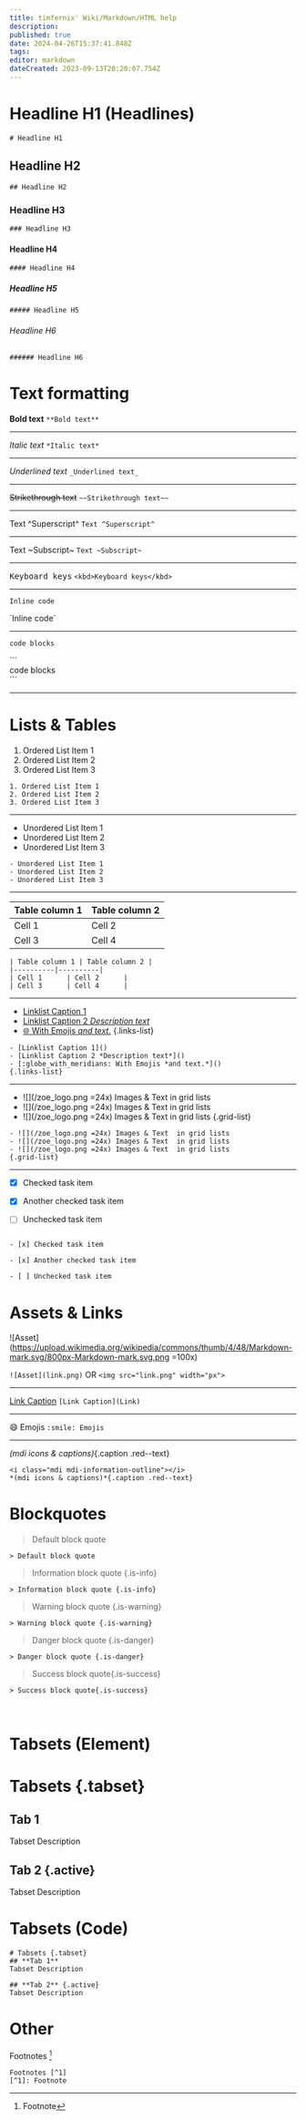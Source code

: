 ```yaml
---
title: timfernix' Wiki/Markdown/HTML help
description: 
published: true
date: 2024-04-26T15:37:41.848Z
tags: 
editor: markdown
dateCreated: 2023-09-13T20:20:07.754Z
---
```


# Headline H1 (Headlines)
`# Headline H1`
## Headline H2
`## Headline H2`
### Headline H3
`### Headline H3`
#### Headline H4
`#### Headline H4`
##### Headline H5
`##### Headline H5`
###### Headline H6
`###### Headline H6`

# Text formatting
**Bold text**
`**Bold text**`

---
*Italic text*
`*Italic text*`

---
_Underlined text_
`_Underlined text_`

---
~~Strikethrough text~~
`~~Strikethrough text~~`

---
Text ^Superscript^
`Text ^Superscript^`

---
Text ~Subscript~
`Text ~Subscript~`

---
<kbd>Keyboard keys</kbd>
`<kbd>Keyboard keys</kbd>`

---
`Inline code` 
<p> `Inline code` </p>

---

```
code blocks
```

<p>```<br>
code blocks<br>
``` </p>

---

# Lists & Tables
1. Ordered List Item 1
2. Ordered List Item 2
3. Ordered List Item 3
```
1. Ordered List Item 1
2. Ordered List Item 2
3. Ordered List Item 3
```

---
- Unordered List Item 1
- Unordered List Item 2
- Unordered List Item 3
```
- Unordered List Item 1
- Unordered List Item 2
- Unordered List Item 3
```
---
| Table column 1 | Table column 2 |
|----------|----------|
| Cell 1      | Cell 2      |
| Cell 3      | Cell 4      |

```
| Table column 1 | Table column 2 |
|----------|----------|
| Cell 1      | Cell 2      |
| Cell 3      | Cell 4      |
```
---

- [Linklist Caption 1]()
- [Linklist Caption 2 *Description text*]()
- [:globe_with_meridians: With Emojis *and text.*]() 
{.links-list}
```
- [Linklist Caption 1]()
- [Linklist Caption 2 *Description text*]()
- [:globe_with_meridians: With Emojis *and text.*]() 
{.links-list}
```
---
- ![](/zoe_logo.png =24x) Images & Text  in grid lists
- ![](/zoe_logo.png =24x) Images & Text  in grid lists
- ![](/zoe_logo.png =24x) Images & Text  in grid lists
{.grid-list}

```
- ![](/zoe_logo.png =24x) Images & Text  in grid lists
- ![](/zoe_logo.png =24x) Images & Text  in grid lists
- ![](/zoe_logo.png =24x) Images & Text  in grid lists
{.grid-list}
```
---
- [x] Checked task item

- [x] Another checked task item

- [ ] Unchecked task item
```

- [x] Checked task item

- [x] Another checked task item

- [ ] Unchecked task item
```

# Assets & Links

![Asset](https://upload.wikimedia.org/wikipedia/commons/thumb/4/48/Markdown-mark.svg/800px-Markdown-mark.svg.png =100x)

`![Asset](link.png)` OR `<img src="link.png" width="px">`

---
[Link Caption](Link)
`[Link Caption](Link)`

---

:smile: Emojis
`:smile: Emojis`

---

<i class="mdi mdi-information-outline"></i> *(mdi icons & captions)*{.caption .red--text}
```
<i class="mdi mdi-information-outline"></i> 
*(mdi icons & captions)*{.caption .red--text}
```

# Blockquotes

> Default block quote

`> Default block quote`

> Information block quote {.is-info}

`> Information block quote {.is-info}`

> Warning block quote {.is-warning}

`> Warning block quote {.is-warning}`

> Danger block quote {.is-danger}

`> Danger block quote {.is-danger}`

> Success block quote{.is-success}

`> Success block quote{.is-success}`

<br>

# Tabsets (Element)

# Tabsets {.tabset}
## **Tab 1**
Tabset Description

## **Tab 2** {.active}
Tabset Description
  
# Tabsets (Code)
```
# Tabsets {.tabset}
## **Tab 1**
Tabset Description

## **Tab 2** {.active}
Tabset Description
```

# Other
Footnotes [^1]
[^1]: Footnote 
```
Footnotes [^1]
[^1]: Footnote 
```
